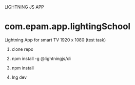 LIGHTNING JS APP

# com.epam.app.lightingSchool

Lightning App for smart TV 1920 x 1080 (test task)

1. clone repo

2. npm install -g @lightningjs/cli

3. npm install

3. lng dev
